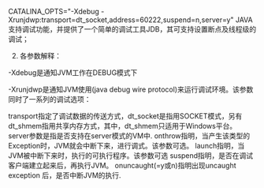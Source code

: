  
CATALINA_OPTS="-Xdebug -Xrunjdwp:transport=dt_socket,address=60222,suspend=n,server=y"
JAVA支持调试功能，并提供了一个简单的调试工具JDB，其可支持设置断点及线程级的调试；

2. 各参数解释：

-Xdebug是通知JVM工作在DEBUG模式下

-Xrunjdwp是通知JVM使用(java debug wire protocol)来运行调试环境。该参数同时了一系列的调试选项：

transport指定了调试数据的传送方式，dt_socket是指用SOCKET模式，另有dt_shmem指用共享内存方式，其中，dt_shmem只适用于Windows平台。
server参数是指是否支持在server模式的VM中.
onthrow指明，当产生该类型的Exception时，JVM就会中断下来，进行调式。该参数可选。
launch指明，当JVM被中断下来时，执行的可执行程序。该参数可选
suspend指明，是否在调试客户端建立起来后，再执行JVM。
onuncaught(=y或n)指明出现uncaught exception 后，是否中断JVM的执行.